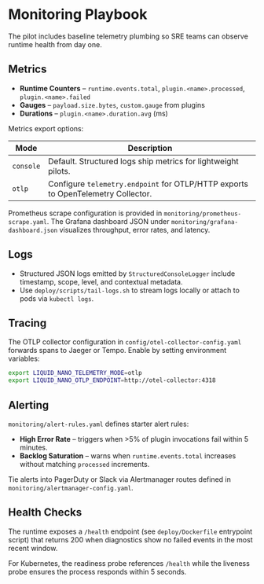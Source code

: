 # Monitoring Playbook

The pilot includes baseline telemetry plumbing so SRE teams can observe runtime health from day one.

## Metrics

- **Runtime Counters** – `runtime.events.total`, `plugin.<name>.processed`, `plugin.<name>.failed`
- **Gauges** – `payload.size.bytes`, `custom.gauge` from plugins
- **Durations** – `plugin.<name>.duration.avg` (ms)

Metrics export options:

| Mode       | Description                                              |
| ---------- | -------------------------------------------------------- |
| `console`  | Default. Structured logs ship metrics for lightweight pilots. |
| `otlp`     | Configure `telemetry.endpoint` for OTLP/HTTP exports to OpenTelemetry Collector. |

Prometheus scrape configuration is provided in `monitoring/prometheus-scrape.yaml`. The Grafana dashboard JSON under `monitoring/grafana-dashboard.json` visualizes throughput, error rates, and latency.

## Logs

- Structured JSON logs emitted by `StructuredConsoleLogger` include timestamp, scope, level, and contextual metadata.
- Use `deploy/scripts/tail-logs.sh` to stream logs locally or attach to pods via `kubectl logs`.

## Tracing

The OTLP collector configuration in `config/otel-collector-config.yaml` forwards spans to Jaeger or Tempo. Enable by setting environment variables:

```bash
export LIQUID_NANO_TELEMETRY_MODE=otlp
export LIQUID_NANO_OTLP_ENDPOINT=http://otel-collector:4318
```

## Alerting

`monitoring/alert-rules.yaml` defines starter alert rules:

- **High Error Rate** – triggers when >5% of plugin invocations fail within 5 minutes.
- **Backlog Saturation** – warns when `runtime.events.total` increases without matching `processed` increments.

Tie alerts into PagerDuty or Slack via Alertmanager routes defined in `monitoring/alertmanager-config.yaml`.

## Health Checks

The runtime exposes a `/health` endpoint (see `deploy/Dockerfile` entrypoint script) that returns 200 when diagnostics show no failed events in the most recent window.

For Kubernetes, the readiness probe references `/health` while the liveness probe ensures the process responds within 5 seconds.
